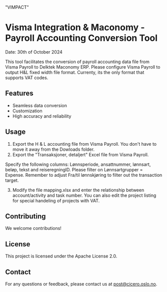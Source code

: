 "VIMPACT"
# Visma Integration & Maconomy - Payroll Accounting Conversion Tool
Date: 30th of October 2024

This tool facilitates the conversion of payroll accounting data file from Visma Payroll to Delktek Maconomy ERP.
Please configure Visma Payroll to output H&L fixed width file format. Currenty, its the only format that supports VAT codes.

## Features

- Seamless data conversion
- Customization
- High accuracy and reliability

## Usage

1) Export the H & L accounting file from Visma Payroll. You don't have to move it away from the Dowloads folder.
2) Export the "Transaksjoner, detaljert" Excel file from Visma Payroll.

Specify the following columns:
Lønnsperiode, ansattnummer, lønnsart, beløp, tekst and reiseregningID.
Please filter on Lønnsartgrupper = Expense. Remember to adjust Fra/til lønnskjøring to filter out the transaction target.

3) Modify the file mapping.xlsx and enter the relationship between account/activity and task number. 
You can also edit the project listing for special handeling of projects with VAT.  

## Contributing

We welcome contributions! 

## License

This project is licensed under the Apache License 2.0. 


## Contact

For any questions or feedback, please contact us at post@cicero.oslo.no.
